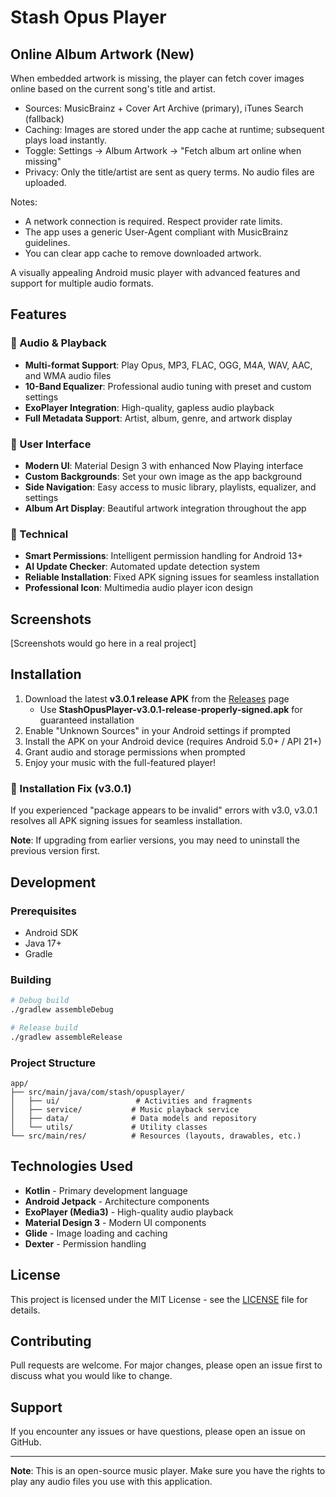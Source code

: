 # Stash Opus Player

## Online Album Artwork (New)

When embedded artwork is missing, the player can fetch cover images online based on the current song's title and artist.

- Sources: MusicBrainz + Cover Art Archive (primary), iTunes Search (fallback)
- Caching: Images are stored under the app cache at runtime; subsequent plays load instantly.
- Toggle: Settings -> Album Artwork -> "Fetch album art online when missing"
- Privacy: Only the title/artist are sent as query terms. No audio files are uploaded.

Notes:
- A network connection is required. Respect provider rate limits.
- The app uses a generic User-Agent compliant with MusicBrainz guidelines.
- You can clear app cache to remove downloaded artwork.

A visually appealing Android music player with advanced features and support for multiple audio formats.

## Features

### 🎵 Audio & Playback
- **Multi-format Support**: Play Opus, MP3, FLAC, OGG, M4A, WAV, AAC, and WMA audio files
- **10-Band Equalizer**: Professional audio tuning with preset and custom settings
- **ExoPlayer Integration**: High-quality, gapless audio playback
- **Full Metadata Support**: Artist, album, genre, and artwork display

### 🎨 User Interface
- **Modern UI**: Material Design 3 with enhanced Now Playing interface
- **Custom Backgrounds**: Set your own image as the app background
- **Side Navigation**: Easy access to music library, playlists, equalizer, and settings
- **Album Art Display**: Beautiful artwork integration throughout the app

### 🔧 Technical
- **Smart Permissions**: Intelligent permission handling for Android 13+
- **AI Update Checker**: Automated update detection system
- **Reliable Installation**: Fixed APK signing issues for seamless installation
- **Professional Icon**: Multimedia audio player icon design

## Screenshots

[Screenshots would go here in a real project]

## Installation

1. Download the latest **v3.0.1 release APK** from the [Releases](../../releases) page
   - Use **StashOpusPlayer-v3.0.1-release-properly-signed.apk** for guaranteed installation
2. Enable "Unknown Sources" in your Android settings if prompted
3. Install the APK on your Android device (requires Android 5.0+ / API 21+)
4. Grant audio and storage permissions when prompted
5. Enjoy your music with the full-featured player!

### 🔧 Installation Fix (v3.0.1)
If you experienced "package appears to be invalid" errors with v3.0, v3.0.1 resolves all APK signing issues for seamless installation.

**Note**: If upgrading from earlier versions, you may need to uninstall the previous version first.

## Development

### Prerequisites

- Android SDK
- Java 17+
- Gradle

### Building

```bash
# Debug build
./gradlew assembleDebug

# Release build  
./gradlew assembleRelease
```

### Project Structure

```
app/
├── src/main/java/com/stash/opusplayer/
│   ├── ui/                 # Activities and fragments
│   ├── service/           # Music playback service
│   ├── data/              # Data models and repository
│   └── utils/             # Utility classes
└── src/main/res/          # Resources (layouts, drawables, etc.)
```

## Technologies Used

- **Kotlin** - Primary development language
- **Android Jetpack** - Architecture components
- **ExoPlayer (Media3)** - High-quality audio playback
- **Material Design 3** - Modern UI components
- **Glide** - Image loading and caching
- **Dexter** - Permission handling

## License

This project is licensed under the MIT License - see the [LICENSE](LICENSE) file for details.

## Contributing

Pull requests are welcome. For major changes, please open an issue first to discuss what you would like to change.

## Support

If you encounter any issues or have questions, please open an issue on GitHub.

---

**Note**: This is an open-source music player. Make sure you have the rights to play any audio files you use with this application.
